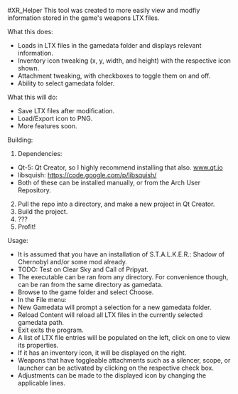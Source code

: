 #XR_Helper
This tool was created to more easily view and modfiy information stored in the game's weapons LTX files.

What this does:
 - Loads in LTX files in the gamedata folder and displays relevant information.
 - Inventory icon tweaking (x, y, width, and height) with the respective icon shown.
 - Attachment tweaking, with checkboxes to toggle them on and off.
 - Ability to select gamedata folder.

What this will do:
 - Save LTX files after modification.
 - Load/Export icon to PNG.
 - More features soon.

Building:

1. Dependencies:
 - Qt-5: Qt Creator, so I highly recommend installing that also. www.qt.io
 - libsquish: https://code.google.com/p/libsquish/
 - Both of these can be installed manually, or from the Arch User Repository.
2. Pull the repo into a directory, and make a new project in Qt Creator.
3. Build the project.
4. ???
5. Profit!

Usage:
 - It is assumed that you have an installation of S.T.A.L.K.E.R.: Shadow of Chernobyl and/or some mod already.
  - TODO: Test on Clear Sky and Call of Pripyat.
 - The executable can be ran from any directory. For convenience though, can be ran from the same directory as gamedata.
 - Browse to the game folder and select Choose.
 - In the File menu:
  - New Gamedata will prompt a selection for a new gamedata folder.
  - Reload Content will reload all LTX files in the currently selected gamedata path.
  - Exit exits the program.
 - A list of LTX file entries will be populated on the left, click on one to view its properties.
  - If it has an inventory icon, it will be displayed on the right.
  - Weapons that have toggleable attachments such as a silencer, scope, or launcher can be activated by clicking on the respective check box.
  - Adjustments can be made to the displayed icon by changing the applicable lines.
